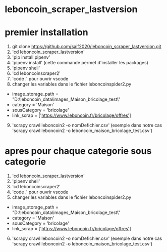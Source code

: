 # leboncoin_scraper_lastversion
# premier installation
1. git clone https://github.com/saif2020/leboncoin_scraper_lastversion.git
2. 'cd leboncoin_scraper_lastversion'
3. 'pip install pipenv'
4. 'pipenv install' (cette commande permet d'installer les packages)
5. 'pipenv shell'
6. 'cd leboncoinscraper2'
7. 'code .' pour ouvrir vscode 
8. changer les variables dans le fichier leboncoinspider2.py
- image_storage_path = "D:\\leboncoin_data\\images_Maison_bricolage_test\\"
- category = 'Maison'
- sousCategory = 'bricolage'
- link_scrap = ['https://www.leboncoin.fr/bricolage/offres']
9. 'scrapy crawl leboncoin2 -o nomDefichier.csv'  (exemple dans notre cas 'scrapy crawl leboncoin2 -o leboncoin_maison_bricolage_test.csv')

# apres pour chaque categorie sous categorie
1. 'cd leboncoin_scraper_lastversion'
2. 'pipenv shell'
3. 'cd leboncoinscraper2'
4. 'code .' pour ouvrir vscode 
5. changer les variables dans le fichier leboncoinspider2.py
- image_storage_path = "D:\\leboncoin_data\\images_Maison_bricolage_test\\"
- category = 'Maison'
- sousCategory = 'bricolage'
- link_scrap = ['https://www.leboncoin.fr/bricolage/offres']
6. 'scrapy crawl leboncoin2 -o nomDefichier.csv'  (exemple dans notre cas 'scrapy crawl leboncoin2 -o leboncoin_maison_bricolage_test.csv')
